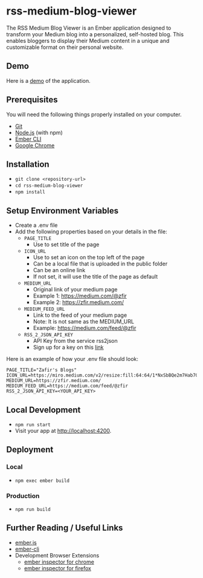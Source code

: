 # rss-medium-blog-viewer

The RSS Medium Blog Viewer is an Ember application designed to transform your Medium blog into a personalized, self-hosted blog. This enables bloggers to display their Medium content in a unique and customizable format on their personal website.

## Demo

Here is a [demo](https://blog.zfir.dev/) of the application.

## Prerequisites

You will need the following things properly installed on your computer.

* [Git](https://git-scm.com/)
* [Node.js](https://nodejs.org/) (with npm)
* [Ember CLI](https://cli.emberjs.com/release/)
* [Google Chrome](https://google.com/chrome/)

## Installation

* `git clone <repository-url>`
* `cd rss-medium-blog-viewer`
* `npm install`

## Setup Environment Variables

* Create a .env file
* Add the following properties based on your details in the file:
  * `PAGE_TITLE`
    * Use to set title of the page
  * `ICON_URL`
    * Use to set an icon on the top left of the page
    * Can be a local file that is uploaded in the public folder
    * Can be an online link
    * If not set, it will use the title of the page as default
  * `MEDIUM_URL`
    * Original link of your medium page
    * Example 1: https://medium.com/@zfir
    * Example 2: https://zfir.medium.com/
  * `MEDIUM_FEED_URL`
    * Link to the feed of your medium page
    * Note: It is not same as the MEDIUM_URL
    * Example: https://medium.com/feed/@zfir
  * `RSS_2_JSON_API_KEY`
    * API Key from the service rss2json
    * Sign up for a key on this [link](https://rss2json.com/)

Here is an example of how your .env file should look:
```
PAGE_TITLE="Zafir's Blogs"
ICON_URL=https://miro.medium.com/v2/resize:fill:64:64/1*NxSbBQe2m7Hab7G4KljJhA.jpeg
MEDIUM_URL=https://zfir.medium.com/
MEDIUM_FEED_URL=https://medium.com/feed/@zfir
RSS_2_JSON_API_KEY=<YOUR_API_KEY>
```

## Local Development

* `npm run start`
* Visit your app at [http://localhost:4200](http://localhost:4200).

## Deployment

### Local 

* `npm exec ember build`

### Production 

* `npm run build`

## Further Reading / Useful Links

* [ember.js](https://emberjs.com/)
* [ember-cli](https://cli.emberjs.com/release/)
* Development Browser Extensions
  * [ember inspector for chrome](https://chrome.google.com/webstore/detail/ember-inspector/bmdblncegkenkacieihfhpjfppoconhi)
  * [ember inspector for firefox](https://addons.mozilla.org/en-US/firefox/addon/ember-inspector/)
